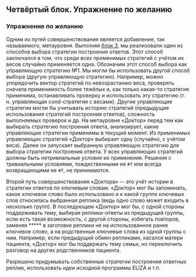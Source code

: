 ## Четвёртый блок. Упражнение по желанию

### Упражнение по желанию

Одним из путей совершенствования является добавление, так называемого, метауровня. Выполняя [блок 3](./third_block.md), мы реализовали один из способов выбора стратегии построения ответов. Этот способ заключался в том, что среди всех применимых стратегий с учётом их весов случайно применяется одна. Обозначим этот способ выбора как управляющую стратегию №1. Мы могли бы использовать другой способ выбора (другую управляющую стратегию). Например, можно упорядочить вектор стратегий по невозрастанию веса, проверять сначала применимость более тяжёлых и, как только какая-то стратегия применима, останавливать проверку и использовать эту стратегию (т. н. управляющая cond-стратегия с весами). Другие управляющие стратегии могли бы учитывать историю стратегий (предыдущие использования стратегий построения ответов), сложность выполняемых проверок и др. На метауровне «Доктор» перед тем как выбирать стратегию построения ответа, анализирует, какие управляющие стратегии применимы в текущий момент. Из применимых управляющих стратегий «Доктор» выбирает одну (случайно, с учётом веса). Далее он запускает выбранную управляющую стратегию для выбора стратегии построения ответа. У всех управляющих стратегий должны быть нетривиальные условия их применения. Решения с тривиальными условиями, тождественными не `#f` или всегда возвращающими не `#f`, не принимаются.

Второй путь совершенствования «Доктора» -- это учёт истории в стратегии ответов по ключевым словам. «Доктор» мог бы запоминать, какое ключевое слово было использовано и к какой группе ключевых слов относилась выбранная реплика (ведь одно слово может входить в несколько групп). В последующем «Доктор» мог бы, с одной стороны поддерживать тему, выбирая реплики-ответы из предыдущей группы, если есть такая возможность, с другой стороны, избегать повторов, заменяя ***** в заготовке реплики не на использованное ранее ключевое слово, а на родственные ключевые слова из одной группы с ним. Например, если предыдущий обмен репликами, касался матери пациента, «Доктор» мог бы поддержать тему семьи, но переключить разговор на других родственников пациента.

Разрешено придумывать собственные стратегии построения ответных реплик, использовать идеи исходной программы ELIZA и т.п.